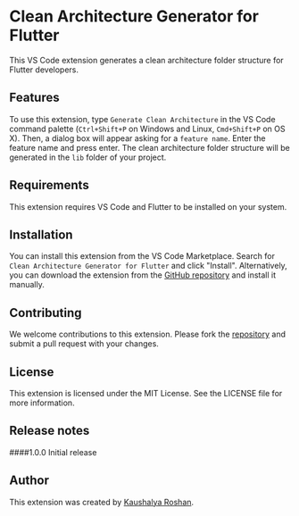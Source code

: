 # Clean Architecture Generator for Flutter

This VS Code extension generates a clean architecture folder structure for Flutter developers.

## Features

To use this extension, type `Generate Clean Architecture` in the VS Code command palette (`Ctrl+Shift+P` on Windows and Linux, `Cmd+Shift+P` on OS X). Then, a dialog box will appear asking for a `feature name`. Enter the feature name and press enter. The clean architecture folder structure will be generated in the `lib` folder of your project.

## Requirements

This extension requires VS Code and Flutter to be installed on your system.

## Installation

You can install this extension from the VS Code Marketplace. Search for `Clean Architecture Generator for Flutter` and click "Install". Alternatively, you can download the extension from the [GitHub repository](https://github.com/KaushalyaRoshan/clean-architecture-for-Flutter-VSCode-Extension) and install it manually.

## Contributing

We welcome contributions to this extension. Please fork the [repository](https://github.com/KaushalyaRoshan/clean-architecture-for-Flutter-VSCode-Extension) and submit a pull request with your changes.

## License

This extension is licensed under the MIT License. See the LICENSE file for more information.

## Release notes

####1.0.0
Initial release

## Author

This extension was created by [Kaushalya Roshan](https://kaushalyaroshan.com).
